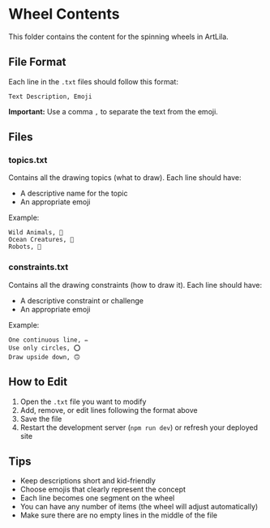 # Wheel Contents

This folder contains the content for the spinning wheels in ArtLila.

## File Format

Each line in the `.txt` files should follow this format:
```
Text Description, Emoji
```

**Important:** Use a comma `,` to separate the text from the emoji.

## Files

### topics.txt
Contains all the drawing topics (what to draw). Each line should have:
- A descriptive name for the topic
- An appropriate emoji

Example:
```
Wild Animals, 🦁
Ocean Creatures, 🐠
Robots, 🤖
```

### constraints.txt
Contains all the drawing constraints (how to draw it). Each line should have:
- A descriptive constraint or challenge
- An appropriate emoji

Example:
```
One continuous line, ✏️
Use only circles, ⭕
Draw upside down, 🙃
```

## How to Edit

1. Open the `.txt` file you want to modify
2. Add, remove, or edit lines following the format above
3. Save the file
4. Restart the development server (`npm run dev`) or refresh your deployed site

## Tips

- Keep descriptions short and kid-friendly
- Choose emojis that clearly represent the concept
- Each line becomes one segment on the wheel
- You can have any number of items (the wheel will adjust automatically)
- Make sure there are no empty lines in the middle of the file